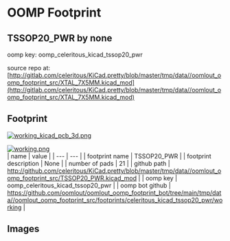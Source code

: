 # OOMP Footprint  
## TSSOP20_PWR  by none  
  
oomp key: oomp_celeritous_kicad_tssop20_pwr  
  
source repo at: [http://gitlab.com/celeritous/KiCad.pretty/blob/master/tmp/data//oomlout_oomp_footprint_src/XTAL_7X5MM.kicad_mod](http://gitlab.com/celeritous/KiCad.pretty/blob/master/tmp/data//oomlout_oomp_footprint_src/XTAL_7X5MM.kicad_mod)  
## Footprint  
  
[![working_kicad_pcb_3d.png](working_kicad_pcb_3d_600.png)](working_kicad_pcb_3d.png)  
  
[![working.png](working_600.png)](working.png)  
| name | value | 
| --- | --- | 
| footprint name | TSSOP20_PWR | 
| footprint description | None | 
| number of pads | 21 | 
| github path | http://github.com/celeritous/KiCad.pretty/blob/master/tmp/data//oomlout_oomp_footprint_src/TSSOP20_PWR.kicad_mod | 
| oomp key | oomp_celeritous_kicad_tssop20_pwr | 
| oomp bot github | https://github.com/oomlout/oomlout_oomp_footprint_bot/tree/main/tmp/data//oomlout_oomp_footprint_src/footprints/celeritous_kicad_tssop20_pwr/working | 
## Images  
